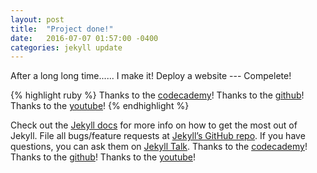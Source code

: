 ```yaml
---
layout: post
title:  "Project done!"
date:   2016-07-07 01:57:00 -0400
categories: jekyll update
---
```

After a long long time...... I make it!
Deploy a website --- Compelete!

{% highlight ruby %}
Thanks to the [codecademy][Codecademy]!
 Thanks to the [github][Github]! 
Thanks to the [youtube][Youtube]!
{% endhighlight %}

Check out the [Jekyll docs][jekyll-docs] for more info on how to get the most out of Jekyll. File all bugs/feature requests at [Jekyll’s GitHub repo][jekyll-gh]. If you have questions, you can ask them on [Jekyll Talk][jekyll-talk].
Thanks to the [codecademy][Codecademy]!
Thanks to the [github][Github]! 
Thanks to the [youtube][Youtube]!

[jekyll-docs]: http://jekyllrb.com/docs/home
[jekyll-gh]:   https://github.com/jekyll/jekyll
[jekyll-talk]: https://talk.jekyllrb.com/
[Codecademy]: https://codecademy.com/
[Github]: https://github.com/
[Youtube]: https://www.youtube.com/
